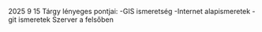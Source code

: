 2025 9 15
Tárgy lényeges pontjai:                                                                                                                                                                                                                        -GIS ismeretség
                                                                                                                                                                                                                        -Internet alapismeretek
                                                                                                                                                                                                                        -git ismeretek
Szerver a felsőben
